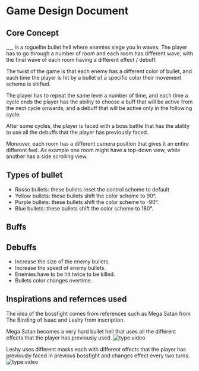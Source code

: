 # Game Design Document
## Core Concept
___ is a roguelite bullet hell where enemies siege you in waves. The player has to go through a number of room and each room has different wave, with the final wave of each room having a different effect / debuff.

The twist of the game is that each enemy has a different color of bullet, and each time the player is hit by a bullet of a specific color their movement scheme is shifted.

The player has to repeat the same level a number of time, and each time a cycle ends the player has the ability to choose a buff that will be active from the next cycle onwards, and a debuff that will be active only in the following cycle.

After some cycles, the player is faced with a boss battle that has the ability to use all the debuffs that the player has previously faced.

Moreover, each room has a different camera position that gives it an entire different feel. As example one room might have a top-down view, while another has a side scrolling view.

## Types of bullet

- Rosso bullets: these bullets reset the control scheme to default
- Yellow bullets: these bullets shift the color scheme to 90°.
- Purple bullets: these bullets shift the color scheme to -90°.
- Blue bullets: these bullets shift the color scheme to 180°.

## Buffs

## Debuffs
- Increase the size of the enemy bullets.
- Increase the speed of enemy bullets.
- Enemies have to be hit twice to be killed.
- Bullets color changes overtime.

## Inspirations and refernces used

The idea of the bossfight comes from references such as Mega Satan from The Binding of Isaac and Leshy from inscription.

Mega Satan becomes a very hard bullet hell that uses all the different effects that the player has previously used.
![type:video](https://www.youtube.com/embed/cQPGmxYY3Bk)

Leshy uses different masks each with different effects that the player has previously faced in previous bossfight and changes effect every two turns.
![type:video](https://www.youtube.com/embed/9BrLT_vX5gk)
